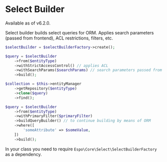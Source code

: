 # Select Builder

Available as of v6.2.0.

Select builder builds select queries for ORM. Applies search parameters (passed from frontend), ACL restrictions, filters, etc.

```php
$selectBuilder = $selectBuilderFactory->create();

$query = $selectBuilder
    ->from($entityType)
    ->withStrictAccessControl() // applies ACL
    ->withSearchParams($searchParams) // search parameters passed from the frontend
    ->build();

$collection = $this->entityManager
    ->getRepository($entityType)
    ->clone($query)
    ->find();
```

```php
$query = $selectBuilder
    ->from($entityType)
    ->withPrimaryFilter($primaryFilter)
    ->buildQueryBuilder() // to continue building by means of ORM
    ->where([
        'someAttribute' => $someValue,
    ])
    ->build();
```

In your class you need to require `Espo\Core\Select\SelectBuilderFactory` as a dependency.

